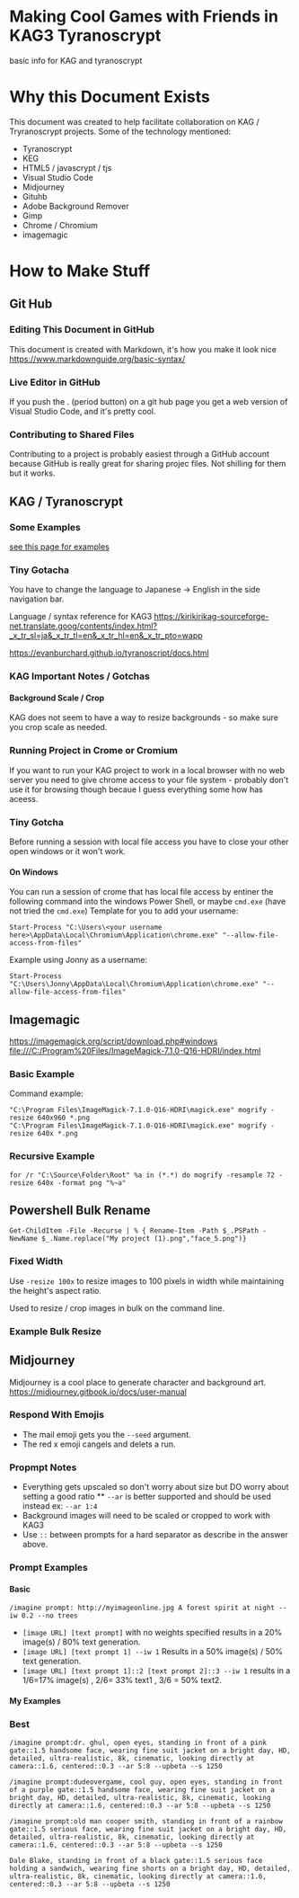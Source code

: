 # Making Cool Games with Friends in KAG3 Tyranoscrypt
 basic info for KAG and tyranoscrypt

# Why this Document Exists
This document was created to help facilitate collaboration on KAG / Tryranoscrypt projects. Some of the technology mentioned:
* Tyranoscrypt
* KEG
* HTML5 / javascrypt / tjs
* Visual Studio Code
* Midjourney
* Gituhb
* Adobe Background Remover
* Gimp
* Chrome / Chromium
* imagemagic

# How to Make Stuff

## Git Hub
### Editing This Document in GitHub
This document is created with Markdown, it's how you make it look nice <https://www.markdownguide.org/basic-syntax/>

### Live Editor in GitHub
If you push the . (period button) on a git hub page you get a web version of Visual Studio Code, and it's pretty cool.

### Contributing to Shared Files
Contributing to a project is probably easiest through a GitHub account because GitHub is really great for sharing projec files. Not shilling 
for them but it works.


## KAG / Tyranoscrypt
### Some Examples
[see this page for examples](kag_examples.md)
### Tiny Gotacha
You have to change the language to Japanese -> English in the side navigation bar.

Language / syntax reference for KAG3
<https://kirikirikag-sourceforge-net.translate.goog/contents/index.html?_x_tr_sl=ja&_x_tr_tl=en&_x_tr_hl=en&_x_tr_pto=wapp>

<https://evanburchard.github.io/tyranoscript/docs.html>

### KAG Important Notes / Gotchas 
#### Background Scale / Crop
KAG does not seem to have a way to resize backgrounds - so make sure you crop scale as needed.

### Running Project in Crome or Cromium
If you want to run your KAG project to work in a local browser with no web server you need to give chrome access to your file system - probably don't use it for browsing though becaue I guess everything some how has aceess.

### Tiny Gotcha
Before running a session with local file access you have to close your other open windows or it won't work.

#### On Windows
You can run a session of crome that has local file access by entiner the following command into the windows Power Shell, or maybe `cmd.exe` (have not tried the `cmd.exe`)
Template for you to add your username:
```
Start-Process "C:\Users\<your username here>\AppData\Local\Chromium\Application\chrome.exe" "--allow-file-access-from-files"
```

Example using Jonny as a username:
```
Start-Process "C:\Users\Jonny\AppData\Local\Chromium\Application\chrome.exe" "--allow-file-access-from-files"
```

## Imagemagic
<https://imagemagick.org/script/download.php#windows>
<file:///C:/Program%20Files/ImageMagick-7.1.0-Q16-HDRI/index.html>

### Basic Example
Command example:
```
"C:\Program Files\ImageMagick-7.1.0-Q16-HDRI\magick.exe" mogrify -resize 640x960 *.png
"C:\Program Files\ImageMagick-7.1.0-Q16-HDRI\magick.exe" mogrify -resize 640x *.png
```

### Recursive Example
```
for /r "C:\Source\Folder\Root" %a in (*.*) do mogrify -resample 72 -resize 640x -format png "%~a"
```

## Powershell Bulk Rename
```
Get-ChildItem -File -Recurse | % { Rename-Item -Path $_.PSPath -NewName $_.Name.replace("My project (1).png","face_5.png")}
```

### Fixed Width
Use `-resize 100x` to resize images to 100 pixels in width while maintaining the height's aspect ratio.

Used to resize / crop images in bulk on the command line.

### Example Bulk Resize

## Midjourney
Midjourney is a cool place to generate character and background art.
<https://midjourney.gitbook.io/docs/user-manual>

### Respond With Emojis
* The mail emoji gets you the `--seed` argument.
* The red x emoji cangels and delets a run.

### Propmpt Notes
* Everything gets upscaled so don't worry about size but DO worry about setting a good ratio
** `--ar` is better supported and should be used instead ex: `--ar 1:4`
* Background images will need to be scaled or cropped to work with KAG3 
* Use `::` between prompts for a hard separator as describe in the answer above.

### Prompt Examples
#### Basic
```
/imagine prompt: http://myimageonline.jpg A forest spirit at night --iw 0.2 --no trees
```

* `[image URL] [text prompt]` with no weights specified results in a 20% image(s) / 80% text generation.
* `[image URL] [text prompt 1] --iw 1` Results in a 50% image(s) / 50% text generation.
* `[image URL] [text prompt 1]::2 [text prompt 2]::3 --iw 1` results in a 1/6=17% image(s) , 2/6= 33% text1 , 3/6 = 50% text2.


#### My Examples
### Best
```
/imagine prompt:dr. ghul, open eyes, standing in front of a pink gate::1.5 handsome face, wearing fine suit jacket on a bright day, HD, detailed, ultra-realistic, 8k, cinematic, looking directly at camera::1.6, centered::0.3 --ar 5:8 --upbeta --s 1250
```
```
/imagine prompt:dudeovergame, cool guy, open eyes, standing in front of a purple gate::1.5 handsome face, wearing fine suit jacket on a bright day, HD, detailed, ultra-realistic, 8k, cinematic, looking directly at camera::1.6, centered::0.3 --ar 5:8 --upbeta --s 1250
```
```
/imagine prompt:old man cooper smith, standing in front of a rainbow gate::1.5 serious face, wearing fine suit jacket on a bright day, HD, detailed, ultra-realistic, 8k, cinematic, looking directly at camera::1.6, centered::0.3 --ar 5:8 --upbeta --s 1250
```
```
Dale Blake, standing in front of a black gate::1.5 serious face holding a sandwich, wearing fine shorts on a bright day, HD, detailed, ultra-realistic, 8k, cinematic, looking directly at camera::1.6, centered::0.3 --ar 5:8 --upbeta --s 1250
```